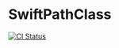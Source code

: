 # SwiftPathClass
[![CI Status](http://img.shields.io/travis/nori0620/SwiftFilePath.svg?style=flat)](https://travis-ci.org/nori0620/SwiftFilePath)
